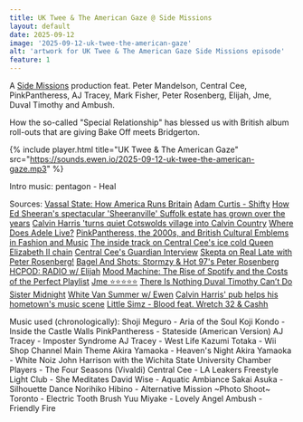 ```yaml
---
title: UK Twee & The American Gaze @ Side Missions
layout: default
date: 2025-09-12
image: '2025-09-12-uk-twee-the-american-gaze'
alt: 'artwork for UK Twee & The American Gaze Side Missions episode'
feature: 1
---
```


A [Side Missions](https://sidemissions.substack.com/) production feat. Peter Mandelson, Central Cee, PinkPantheress, AJ Tracey, Mark Fisher, Peter Rosenberg, Elijah, Jme, Duval Timothy and Ambush.

How the so-called "Special Relationship" has blessed us with British album roll-outs that are giving Bake Off meets Bridgerton.

{% include player.html title="UK Twee & The American Gaze" src="https://sounds.ewen.io/2025-09-12-uk-twee-the-american-gaze.mp3" %}

Intro music: pentagon - Heal

Sources:
[Vassal State: How America Runs Britain](https://vassalstate.co.uk/)
[Adam Curtis - Shifty](https://www.bbc.co.uk/programmes/m002d2jv)
[How Ed Sheeran's spectacular 'Sheeranville' Suffolk estate has grown over the years](https://www.suffolklive.com/news/suffolk-news/ed-sheeran-suffolk-home-location-6008236)
[Calvin Harris 'turns quiet Cotswolds village into Calvin Country](https://www.dailymail.co.uk/tvshowbiz/article-14789247/Calvin-Harris-Cotswolds-property-TV-presenter-wife-Vick-Hope.html)
[Where Does Adele Live?](https://www.architecturaldigest.com/story/adeles-houses-inside-her-impressive-real-estate-portfolio)
[PinkPantheress, the 2000s, and British Cultural Emblems in Fashion and Music](https://nouse.co.uk/articles/2025/04/25/pinkpantheress-the-2000s-and-british-cultural-emblems-in-fashion-and-music)
[The inside track on Central Cee's ice cold Queen Elizabeth II chain](https://www.gq-magazine.co.uk/article/central-cee-queen-elizabeth-chain-a-jewellers-interview)
[Central Cee's Guardian Interview](https://www.theguardian.com/music/2023/apr/07/central-cee-interview)
[Skepta on Real Late with Peter Rosenberg!](https://www.youtube.com/watch?v=DJssn3bcUtM)
[Bagel And Shots: Stormzy & Hot 97's Peter Rosenberg](https://www.youtube.com/watch?v=BGOfP-c0abs)
[HCPOD: RADIO w/ Elijah](https://www.youtube.com/watch?v=rufRdhJTCtE)
[Mood Machine: The Rise of Spotify and the Costs of the Perfect Playlist](https://en.wikipedia.org/wiki/Mood_Machine)
[Jme ⭐⭐⭐⭐⭐](https://www.youtube.com/watch?v=-HS91AFRr9Y)
[There Is Nothing Duval Timothy Can’t Do](https://pitchfork.com/features/profile/duval-timothy-interview/)
[Sister Midnight](https://www.sistermidnight.org/)
[White Van Summer w/ Ewen](https://www.nts.live/shows/heatwave/episodes/heatwave-white-van-summer-w-ewen-18th-august-2024)
[Calvin Harris' pub helps his hometown's music scene](http://bbc.co.uk/news/articles/cgq9pnyzg8do)
[Little Simz - Blood feat. Wretch 32 & Cashh](http://youtube.com/watch?v=kyCZctQXCAw)

Music used (chronologically):
Shoji Meguro - Aria of the Soul
Koji Kondo - Inside the Castle Walls
PinkPantheress - Stateside (American Version)
AJ Tracey - Imposter Syndrome
AJ Tracey - West Life
Kazumi Totaka - Wii Shop Channel Main Theme
Akira Yamaoka - Heaven's Night
Akira Yamaoka - White Noiz
John Harrison with the Wichita State University Chamber Players - The Four Seasons (Vivaldi)
Central Cee - LA Leakers Freestyle
Light Club - She Meditates
David Wise - Aquatic Ambiance
Sakai Asuka - Silhouette Dance
Norihiko Hibino - Alternative Mission ~Photo Shoot~
Toronto - Electric Tooth Brush
Yuu Miyake - Lovely Angel
Ambush - Friendly Fire
